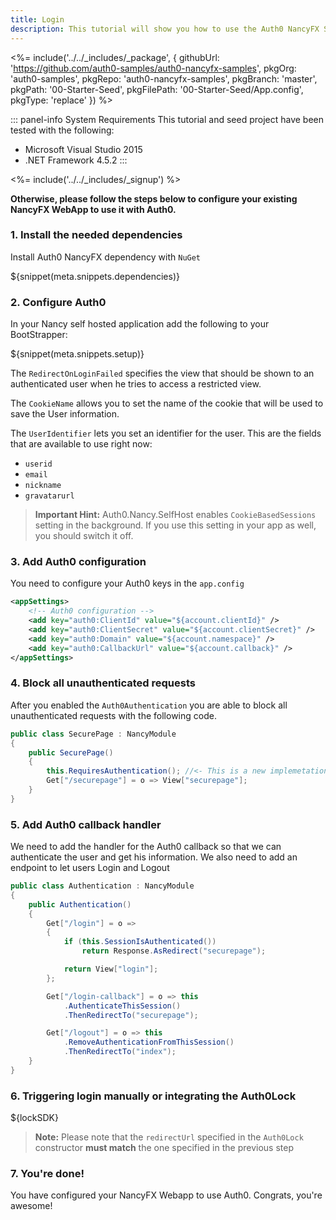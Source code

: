 ```yaml
---
title: Login
description: This tutorial will show you how to use the Auth0 NancyFX SDK to add authentication and authorization to your web app.
---
```



<%= include('../../_includes/_package', {
  githubUrl: 'https://github.com/auth0-samples/auth0-nancyfx-samples',
  pkgOrg: 'auth0-samples',
  pkgRepo: 'auth0-nancyfx-samples',
  pkgBranch: 'master',
  pkgPath: '00-Starter-Seed',
  pkgFilePath: '00-Starter-Seed/App.config',
  pkgType: 'replace'
}) %>

::: panel-info System Requirements
This tutorial and seed project have been tested with the following:
* Microsoft Visual Studio 2015
* .NET Framework 4.5.2
:::

<%= include('../../_includes/_signup') %>

**Otherwise, please follow the steps below to configure your existing NancyFX WebApp to use it with Auth0.**

### 1. Install the needed dependencies

Install Auth0 NancyFX dependency with `NuGet`

${snippet(meta.snippets.dependencies)}

### 2. Configure Auth0

In your Nancy self hosted application add the following to your BootStrapper:

${snippet(meta.snippets.setup)}

The `RedirectOnLoginFailed` specifies the view that should be shown to an authenticated user when he tries to access a restricted view.

The `CookieName` allows you to set the name of the cookie that will be used to save the User information.

The `UserIdentifier` lets you set an identifier for the user. This are the fields that are available to use right now:

  * `userid`
  * `email`
  * `nickname`
  * `gravatarurl`

> **Important Hint:** Auth0.Nancy.SelfHost enables `CookieBasedSessions` setting in the background. If you use this setting in your app as well, you should switch it off.

### 3. Add Auth0 configuration

You need to configure your Auth0 keys in the `app.config`

```xml
<appSettings>
    <!-- Auth0 configuration -->
    <add key="auth0:ClientId" value="${account.clientId}" />
    <add key="auth0:ClientSecret" value="${account.clientSecret}" />
    <add key="auth0:Domain" value="${account.namespace}" />
    <add key="auth0:CallbackUrl" value="${account.callback}" />
</appSettings>
```

### 4. Block all unauthenticated requests

After you enabled the `Auth0Authentication` you are able to block all unauthenticated requests with the following code.

```cs
public class SecurePage : NancyModule
{
    public SecurePage()
    {
        this.RequiresAuthentication(); //<- This is a new implemetation of default extension
        Get["/securepage"] = o => View["securepage"];
    }
}
```

### 5. Add Auth0 callback handler

We need to add the handler for the Auth0 callback so that we can authenticate the user and get his information. We also need to add an endpoint to let users Login and Logout

```cs
public class Authentication : NancyModule
{
    public Authentication()
    {
        Get["/login"] = o =>
        {
            if (this.SessionIsAuthenticated())
                return Response.AsRedirect("securepage");

            return View["login"];
        };

        Get["/login-callback"] = o => this
            .AuthenticateThisSession()
            .ThenRedirectTo("securepage");

        Get["/logout"] = o => this
            .RemoveAuthenticationFromThisSession()
            .ThenRedirectTo("index");
    }
}
```

### 6. Triggering login manually or integrating the Auth0Lock

${lockSDK}

> **Note:** Please note that the `redirectUrl` specified in the `Auth0Lock` constructor **must match** the one specified in the previous step

### 7. You're done!

You have configured your NancyFX Webapp to use Auth0. Congrats, you're awesome!
